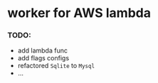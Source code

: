 # worker for AWS lambda

### TODO:

- add lambda func
- add flags configs
- refactored `Sqlite` to `Mysql`
- ...